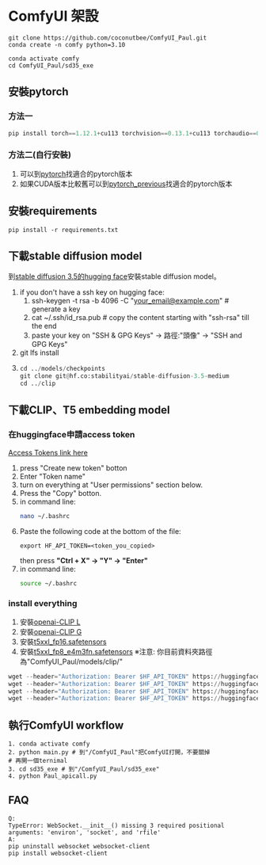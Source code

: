 # ComfyUI 架設

```text
git clone https://github.com/coconutbee/ComfyUI_Paul.git
conda create -n comfy python=3.10
```
```text
conda activate comfy
cd ComfyUI_Paul/sd35_exe
```
## 安裝pytorch
### 方法一
```python
pip install torch==1.12.1+cu113 torchvision==0.13.1+cu113 torchaudio==0.12.1 --extra-index-url https://download.pytorch.org/whl/cu113
```
### 方法二(自行安裝)
1. 可以到[pytorch](https://pytorch.org/get-started/locally/)找適合的pytorch版本
2. 如果CUDA版本比較舊可以到[pytorch_previous](https://pytorch.org/get-started/previous-versions/)找適合的pytorch版本

## 安裝requirements
```text
pip install -r requirements.txt
```

## 下載stable diffusion model
到[stable diffusion 3.5的hugging face](https://huggingface.co/stabilityai/stable-diffusion-3.5-medium)安裝stable diffusion model。  
1. if you don't have a ssh key on hugging face:  
   1.  ssh-keygen -t rsa -b 4096 -C "your_email@example.com" # generate a key  
   2.  cat ~/.ssh/id_rsa.pub # copy the content starting with "ssh-rsa" till the end  
   3.  paste your key on "SSH & GPG Keys" -> 路徑:"頭像" ->  "SSH and GPG Keys" 
2. git lfs install  
3.
   ```python
   cd ../models/checkpoints
   git clone git@hf.co:stabilityai/stable-diffusion-3.5-medium
   cd ../clip
   ```

## 下載CLIP、T5 embedding model
### 在huggingface申請access token
[Access Tokens link here](https://huggingface.co/settings/tokens)
1. press "Create new token" botton
2. Enter "Token name"
3. turn on everything at "User permissions" section below.
4. Press the "Copy" botton.
5. in command line:
   ```bash
   nano ~/.bashrc
   ```
6. Paste the following code at the bottom of the file:
   ```nano
   export HF_API_TOKEN=<token_you_copied>
   ```
   then press **"Ctrl + X" -> "Y" -> "Enter"**
7. in command line:
   ```bash
   source ~/.bashrc
   ```
### install everything
1. 安裝[openai-CLIP L](https://huggingface.co/stabilityai/stable-diffusion-3.5-large/blob/main/text_encoders/clip_l.safetensors)
2. 安裝[openai-CLIP G](https://huggingface.co/stabilityai/stable-diffusion-3.5-large/blob/main/text_encoders/clip_g.safetensors)
3. 安裝[t5xxl_fp16.safetensors](https://huggingface.co/stabilityai/stable-diffusion-3.5-large/blob/main/text_encoders/t5xxl_fp16.safetensors)
4. 安裝[t5xxl_fp8_e4m3fn.safetensors](https://huggingface.co/comfyanonymous/flux_text_encoders/blob/main/t5xxl_fp8_e4m3fn.safetensors)
   ※注意: 你目前資料夾路徑為"ComfyUI_Paul/models/clip/"
```python
wget --header="Authorization: Bearer $HF_API_TOKEN" https://huggingface.co/stabilityai/stable-diffusion-3.5-large/resolve/main/text_encoders/clip_l.safetensors
wget --header="Authorization: Bearer $HF_API_TOKEN" https://huggingface.co/stabilityai/stable-diffusion-3.5-large/resolve/main/text_encoders/clip_g.safetensors
wget --header="Authorization: Bearer $HF_API_TOKEN" https://huggingface.co/stabilityai/stable-diffusion-3.5-large/resolve/main/text_encoders/t5xxl_fp16.safetensors
wget --header="Authorization: Bearer $HF_API_TOKEN" https://huggingface.co/comfyanonymous/flux_text_encoders/resolve/main/t5xxl_fp8_e4m3fn.safetensors
```

## 執行ComfyUI workflow
```text
1. conda activate comfy
2. python main.py # 到"/ComfyUI_Paul"把ComfyUI打開，不要關掉
# 再開一個ternimal
3. cd sd35_exe # 到"/ComfyUI_Paul/sd35_exe"
4. python Paul_apicall.py
```

## FAQ
```text
Q: 
TypeError: WebSocket.__init__() missing 3 required positional arguments: 'environ', 'socket', and 'rfile' 
A:
pip uninstall websocket websocket-client
pip install websocket-client
``` 
